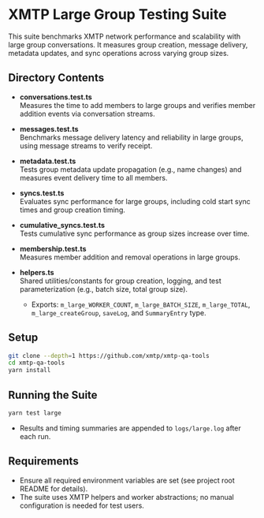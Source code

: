 # XMTP Large Group Testing Suite

This suite benchmarks XMTP network performance and scalability with large group conversations. It measures group creation, message delivery, metadata updates, and sync operations across varying group sizes.

## Directory Contents

- **conversations.test.ts**  
  Measures the time to add members to large groups and verifies member addition events via conversation streams.

- **messages.test.ts**  
  Benchmarks message delivery latency and reliability in large groups, using message streams to verify receipt.

- **metadata.test.ts**  
  Tests group metadata update propagation (e.g., name changes) and measures event delivery time to all members.

- **syncs.test.ts**  
  Evaluates sync performance for large groups, including cold start sync times and group creation timing.

- **cumulative_syncs.test.ts**  
  Tests cumulative sync performance as group sizes increase over time.

- **membership.test.ts**  
  Measures member addition and removal operations in large groups.

- **helpers.ts**  
  Shared utilities/constants for group creation, logging, and test parameterization (e.g., batch size, total group size).
  - Exports: `m_large_WORKER_COUNT`, `m_large_BATCH_SIZE`, `m_large_TOTAL`, `m_large_createGroup`, `saveLog`, and `SummaryEntry` type.

## Setup

```bash
git clone --depth=1 https://github.com/xmtp/xmtp-qa-tools
cd xmtp-qa-tools
yarn install
```

## Running the Suite

```bash
yarn test large
```

- Results and timing summaries are appended to `logs/large.log` after each run.

## Requirements

- Ensure all required environment variables are set (see project root README for details).
- The suite uses XMTP helpers and worker abstractions; no manual configuration is needed for test users.

